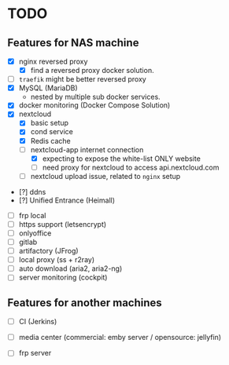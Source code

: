 TODO
=============================

Features for NAS machine
-----------------------------
- [x] nginx reversed proxy
  + [x] find a reversed proxy docker solution.
- [ ] `traefik` might be better reversed proxy
- [x] MySQL (MariaDB)
  + nested by multiple sub docker services.
- [x] docker monitoring (Docker Compose Solution)
- [x] nextcloud
  + [x] basic setup
  + [x] cond service
  + [x] Redis cache
  + [ ] nextcloud-app internet connection
    * [x] expecting to expose the white-list ONLY website
    * [ ] need proxy for nextcloud to access api.nextcloud.com
  + [ ] nextcloud upload issue, related to `nginx` setup
- [?] ddns
- [?] Unified Entrance (Heimall)
- [ ] frp local
- [ ] https support (letsencrypt)
- [ ] onlyoffice
- [ ] gitlab
- [ ] artifactory (JFrog)
- [ ] local proxy (ss + r2ray)
- [ ] auto download (aria2, aria2-ng)
- [ ] server monitoring (cockpit)

Features for another machines
-----------------------------
- [ ] CI (Jerkins)
- [ ] media center (commercial: emby server / opensource: jellyfin)
- [ ] frp server

